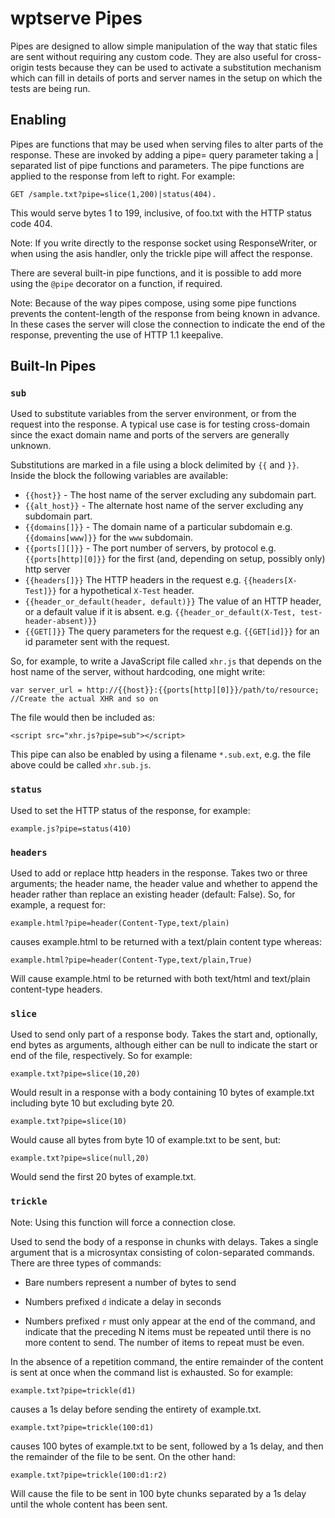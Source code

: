 # wptserve Pipes

Pipes are designed to allow simple manipulation of the way that
static files are sent without requiring any custom code. They are also
useful for cross-origin tests because they can be used to activate a
substitution mechanism which can fill in details of ports and server
names in the setup on which the tests are being run.

## Enabling

Pipes are functions that may be used when serving files to alter parts
of the response. These are invoked by adding a pipe= query parameter
taking a | separated list of pipe functions and parameters. The pipe
functions are applied to the response from left to right. For example:

    GET /sample.txt?pipe=slice(1,200)|status(404).

This would serve bytes 1 to 199, inclusive, of foo.txt with the HTTP status
code 404.

Note: If you write directly to the response socket using ResponseWriter, or
when using the asis handler, only the trickle pipe will affect the response.

There are several built-in pipe functions, and it is possible to add
more using the `@pipe` decorator on a function, if required.

Note: Because of the way pipes compose, using some pipe functions prevents the
content-length of the response from being known in advance. In these cases the
server will close the connection to indicate the end of the response,
preventing the use of HTTP 1.1 keepalive.

## Built-In Pipes

### `sub`

Used to substitute variables from the server environment, or from the
request into the response. A typical use case is for testing
cross-domain since the exact domain name and ports of the servers are
generally unknown.

Substitutions are marked in a file using a block delimited by `{{`
and `}}`. Inside the block the following variables are available:

- `{{host}}` - The host name of the server excluding any subdomain part.
- `{{alt_host}}` - The alternate host name of the server excluding any subdomain
  part.
- `{{domains[]}}` - The domain name of a particular subdomain e.g.
  `{{domains[www]}}` for the `www` subdomain.
- `{{ports[][]}}` - The port number of servers, by protocol e.g.
  `{{ports[http][0]}}` for the first (and, depending on setup, possibly only)
  http server
- `{{headers[]}}` The HTTP headers in the request e.g. `{{headers[X-Test]}}`
  for a hypothetical `X-Test` header.
- `{{header_or_default(header, default)}}` The value of an HTTP header, or a
  default value if it is absent. e.g. `{{header_or_default(X-Test,
  test-header-absent)}}`
- `{{GET[]}}` The query parameters for the request e.g. `{{GET[id]}}` for an id
  parameter sent with the request.

So, for example, to write a JavaScript file called `xhr.js` that
depends on the host name of the server, without hardcoding, one might
write:

    var server_url = http://{{host}}:{{ports[http][0]}}/path/to/resource;
    //Create the actual XHR and so on

The file would then be included as:

    <script src="xhr.js?pipe=sub"></script>

This pipe can also be enabled by using a filename `*.sub.ext`, e.g. the file above could be called `xhr.sub.js`.

### `status`

Used to set the HTTP status of the response, for example:

    example.js?pipe=status(410)

### `headers`

Used to add or replace http headers in the response. Takes two or
three arguments; the header name, the header value and whether to
append the header rather than replace an existing header (default:
False). So, for example, a request for:

    example.html?pipe=header(Content-Type,text/plain)

causes example.html to be returned with a text/plain content type
whereas:

    example.html?pipe=header(Content-Type,text/plain,True)

Will cause example.html to be returned with both text/html and
text/plain content-type headers.

### `slice`

Used to send only part of a response body. Takes the start and,
optionally, end bytes as arguments, although either can be null to
indicate the start or end of the file, respectively. So for example:

    example.txt?pipe=slice(10,20)

Would result in a response with a body containing 10 bytes of
example.txt including byte 10 but excluding byte 20.

    example.txt?pipe=slice(10)

Would cause all bytes from byte 10 of example.txt to be sent, but:

    example.txt?pipe=slice(null,20)

Would send the first 20 bytes of example.txt.

### `trickle`

Note: Using this function will force a connection close.

Used to send the body of a response in chunks with delays. Takes a
single argument that is a microsyntax consisting of colon-separated
commands. There are three types of commands:

* Bare numbers represent a number of bytes to send

* Numbers prefixed `d` indicate a delay in seconds

* Numbers prefixed `r` must only appear at the end of the command, and
  indicate that the preceding N items must be repeated until there is
  no more content to send. The number of items to repeat must be even.

In the absence of a repetition command, the entire remainder of the content is
sent at once when the command list is exhausted. So for example:

    example.txt?pipe=trickle(d1)

causes a 1s delay before sending the entirety of example.txt.

    example.txt?pipe=trickle(100:d1)

causes 100 bytes of example.txt to be sent, followed by a 1s delay,
and then the remainder of the file to be sent. On the other hand:

    example.txt?pipe=trickle(100:d1:r2)

Will cause the file to be sent in 100 byte chunks separated by a 1s
delay until the whole content has been sent.
